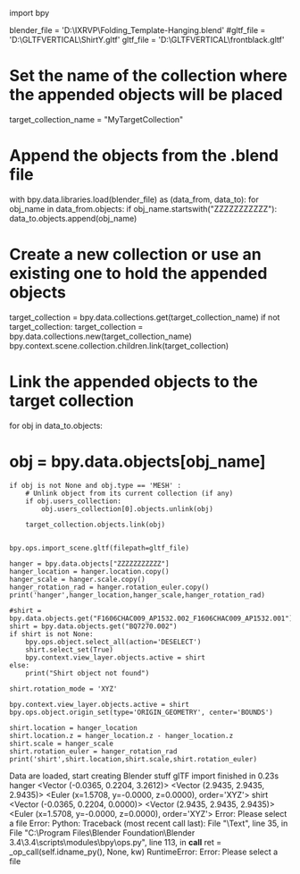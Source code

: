 import bpy


blender_file = 'D:\IXRVP\Folding_Template-Hanging.blend'
#gltf_file = 'D:\GLTFVERTICAL\ShirtY.gltf'
gltf_file = 'D:\GLTFVERTICAL\frontblack.gltf'


# Set the name of the collection where the appended objects will be placed
target_collection_name = "MyTargetCollection"

# Append the objects from the .blend file
with bpy.data.libraries.load(blender_file) as (data_from, data_to):
    for obj_name in data_from.objects:
        if obj_name.startswith("ZZZZZZZZZZZ"):
            data_to.objects.append(obj_name)

# Create a new collection or use an existing one to hold the appended objects
target_collection = bpy.data.collections.get(target_collection_name)
if not target_collection:
    target_collection = bpy.data.collections.new(target_collection_name)
    bpy.context.scene.collection.children.link(target_collection)

# Link the appended objects to the target collection
for obj in data_to.objects:
   # obj = bpy.data.objects[obj_name]
    if obj is not None and obj.type == 'MESH' :
        # Unlink object from its current collection (if any)
        if obj.users_collection:
            obj.users_collection[0].objects.unlink(obj)

        target_collection.objects.link(obj)


    bpy.ops.import_scene.gltf(filepath=gltf_file)
    
    hanger = bpy.data.objects["ZZZZZZZZZZZ"]
    hanger_location = hanger.location.copy()
    hanger_scale = hanger.scale.copy()
    hanger_rotation_rad = hanger.rotation_euler.copy()
    print('hanger',hanger_location,hanger_scale,hanger_rotation_rad)
    
    #shirt = bpy.data.objects.get("F1606CHAC009_AP1532.002_F1606CHAC009_AP1532.001")
    shirt = bpy.data.objects.get("BQ7270.002")
    if shirt is not None:
        bpy.ops.object.select_all(action='DESELECT')
        shirt.select_set(True)
        bpy.context.view_layer.objects.active = shirt
    else:
        print("Shirt object not found")
    
    shirt.rotation_mode = 'XYZ'
    
    bpy.context.view_layer.objects.active = shirt
    bpy.ops.object.origin_set(type='ORIGIN_GEOMETRY', center='BOUNDS')
    
    shirt.location = hanger_location
    shirt.location.z = hanger_location.z - hanger_location.z
    shirt.scale = hanger_scale
    shirt.rotation_euler = hanger_rotation_rad
    print('shirt',shirt.location,shirt.scale,shirt.rotation_euler)
    

   
    
    

Data are loaded, start creating Blender stuff
glTF import finished in 0.23s
hanger <Vector (-0.0365, 0.2204, 3.2612)> <Vector (2.9435, 2.9435, 2.9435)> <Euler (x=1.5708, y=-0.0000, z=0.0000), order='XYZ'>
shirt <Vector (-0.0365, 0.2204, 0.0000)> <Vector (2.9435, 2.9435, 2.9435)> <Euler (x=1.5708, y=-0.0000, z=0.0000), order='XYZ'>
Error: Please select a file
Error: Python: Traceback (most recent call last):
  File "\Text", line 35, in <module>
  File "C:\Program Files\Blender Foundation\Blender 3.4\3.4\scripts\modules\bpy\ops.py", line 113, in __call__
    ret = _op_call(self.idname_py(), None, kw)
RuntimeError: Error: Please select a file
